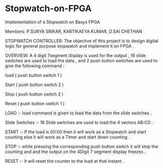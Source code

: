 # Stopwatch-on-FPGA
Implementation of a Stopwatch on Basys FPGA

Members: P.SURYA SRIKAR, KARTIKAEYA KUMAR, D.SAI CHETHAN

STOPWATCH CONTROLLER:
The objective of this project is to design digital logic for general purpose stopwatch and implement it on FPGA .

OVERVIEW:
A 4 digit 7segment display is used for the output , 16 slide switches are used to load the data , and 2 push button switches are used to give the following command :

load ( push button switch 1 )

Start ( push button switch 2 )

Stop ( push button switch 2 )

Reset ( push button switch 1 )

LOAD :- load command is given to load the data from the slide switches .

Slide Switches :-
16 Slide switches are used to load the 4 vectors AB:CD .

START :- If the load is 00:00 then it will work as a Stopwatch and start counting else it will work as a Timer and start down counting .

STOP :-
while pressing the corresponding push button switch it will stop the counting and and the output on the 4Digit 7 segment display freezes .

RESET :-
It will reset the counter to the load at that instant .
